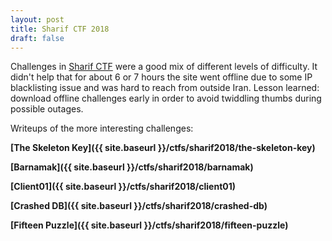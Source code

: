```yaml
---
layout: post
title: Sharif CTF 2018
draft: false
---
```


Challenges in [Sharif CTF](http://ctf.sharif.edu/) were a good mix of different levels of difficulty. It didn't help that for about 6 or 7 hours the site went offline due to some IP blacklisting issue and was hard to reach from outside Iran. Lesson learned: download offline challenges early in order to avoid twiddling thumbs during possible outages.

Writeups of the more interesting challenges:

**[The Skeleton Key]({{ site.baseurl }}/ctfs/sharif2018/the-skeleton-key)**

**[Barnamak]({{ site.baseurl }}/ctfs/sharif2018/barnamak)**

**[Client01]({{ site.baseurl }}/ctfs/sharif2018/client01)**

**[Crashed DB]({{ site.baseurl }}/ctfs/sharif2018/crashed-db)**

**[Fifteen Puzzle]({{ site.baseurl }}/ctfs/sharif2018/fifteen-puzzle)**
